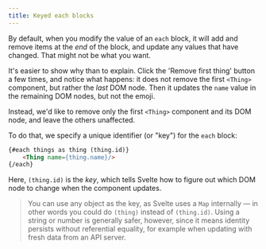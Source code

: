 ```yaml
---
title: Keyed each blocks
---
```


By default, when you modify the value of an `each` block, it will add and remove items at the *end* of the block, and update any values that have changed. That might not be what you want.

It's easier to show why than to explain. Click the 'Remove first thing' button a few times, and notice what happens: it does not remove the first `<Thing>` component, but rather the *last* DOM node. Then it updates the `name` value in the remaining DOM nodes, but not the emoji. 

Instead, we'd like to remove only the first `<Thing>` component and its DOM node, and leave the others unaffected.

To do that, we specify a unique identifier (or "key") for the `each` block:

```html
{#each things as thing (thing.id)}
	<Thing name={thing.name}/>
{/each}
```

Here, `(thing.id)` is the *key*, which tells Svelte how to figure out which DOM node to change when the component updates.

> You can use any object as the key, as Svelte uses a `Map` internally — in other words you could do `(thing)` instead of `(thing.id)`. Using a string or number is generally safer, however, since it means identity persists without referential equality, for example when updating with fresh data from an API server.
